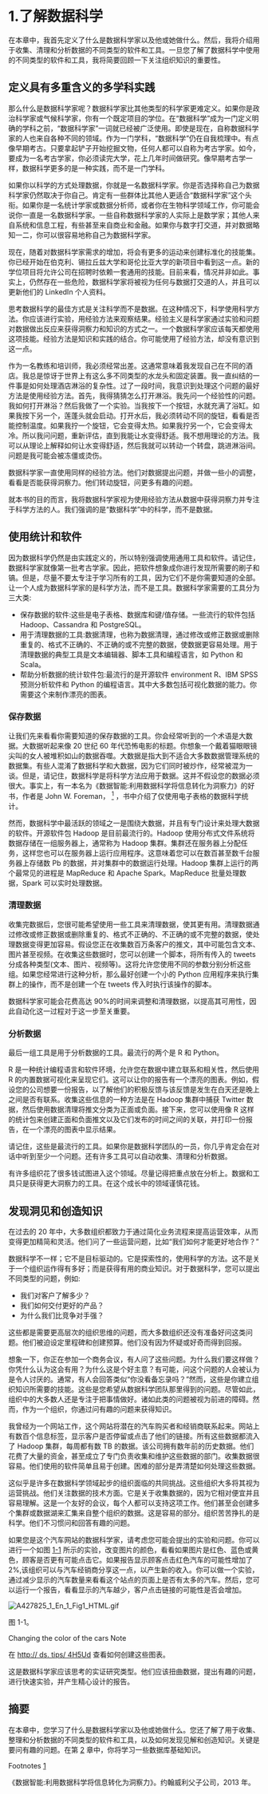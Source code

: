 # 1.了解数据科学

在本章中，我首先定义了什么是数据科学家以及他或她做什么。然后，我将介绍用于收集、清理和分析数据的不同类型的软件和工具。一旦您了解了数据科学中使用的不同类型的软件和工具，我将简要回顾一下关注组织知识的重要性。

## 定义具有多重含义的多学科实践

那么什么是数据科学家呢？数据科学家比其他类型的科学家更难定义。如果你是政治科学家或气候科学家，你有一个既定项目的学位。在“数据科学”成为一门定义明确的学科之前，“数据科学家”一词就已经被广泛使用。即使是现在，自称数据科学家的人也来自各种不同的领域。作为一门学科，“数据科学”仍在自我梳理中。有点像早期考古。只要拿起铲子开始挖掘文物，任何人都可以自称为考古学家。如今，要成为一名考古学家，你必须读完大学，花上几年时间做研究。像早期考古学一样，数据科学更多的是一种实践，而不是一门学科。

如果你以科学的方式处理数据，你就是一名数据科学家。你是否选择称自己为数据科学家仍然取决于你自己。肯定有一些群体比其他人更适合“数据科学家”这个头衔。如果你是一名统计学家或数据分析师，或者你在生物科学领域工作，你可能会说你一直是一名数据科学家。一些自称数据科学家的人实际上是数学家；其他人来自系统和信息工程，有些甚至来自商业和金融。如果你与数字打交道，并对数据略知一二，你可以很容易地称自己为数据科学家。

现在，随着对数据科学家需求的增加，将会有更多的运动来创建标准化的技能集。你已经开始在伯克利、锡拉丘兹大学和哥伦比亚大学的新项目中看到这一点。新的学位项目将允许公司在招聘时依赖一套通用的技能。目前来看，情况并非如此。事实上，仍然存在一些危险，数据科学家将被视为任何与数据打交道的人，并且可以更新他们的 LinkedIn 个人资料。

思考数据科学的最佳方式是关注科学而不是数据。在这种情况下，科学使用科学方法。你应该进行实验，用经验方法来观察结果。经验主义是科学家通过实验和问题对数据做出反应来获得洞察力和知识的方式之一。一个数据科学家应该每天都使用这项技能。经验方法是知识和实践的结合。你可能使用了经验方法，却没有意识到这一点。

作为一名教练和培训师，我必须经常出差。这通常意味着我发现自己在不同的酒店。我总是惊讶于世界上有这么多不同类型的水龙头和固定装置。我一直纠结的一件事是如何处理酒店淋浴的复杂性。过了一段时间，我意识到处理这个问题的最好方法是使用经验方法。首先，我得猜猜怎么打开淋浴。我先问一个经验性的问题。我如何打开淋浴？然后我做了一个实验。当我按下一个按钮，水就充满了浴缸。如果我按下另一个，莲蓬头就会启动。打开水后，我必须转动不同的旋钮，看看是否能控制温度。如果我拧一个旋钮，它会变得太热。如果我拧另一个，它会变得太冷。所以我问问题，重新评估，直到我能让水变得舒适。我不想用理论的方法。我可以从理论上解释如何让水变得舒适，然后我就可以转动一个转盘，跳进淋浴间。问题是我可能会被冻僵或烫伤。

数据科学家一直使用同样的经验方法。他们对数据提出问题，并做一些小的调整，看看是否能获得洞察力。他们转动旋钮，问更多有趣的问题。

就本书的目的而言，我将数据科学家视为使用经验方法从数据中获得洞察力并专注于科学方法的人。我们强调的是“数据科学”中的科学，而不是数据。

## 使用统计和软件

因为数据科学仍然是由实践定义的，所以特别强调使用通用工具和软件。请记住，数据科学家就像第一批考古学家。因此，把软件想象成你进行发现所需要的刷子和镐。但是，尽量不要太专注于学习所有的工具，因为它们不是你需要知道的全部。让一个人成为数据科学家的是科学方法，而不是工具。数据科学家需要的工具分为三大类:

*   保存数据的软件:这些是电子表格、数据库和键/值存储。一些流行的软件包括 Hadoop、Cassandra 和 PostgreSQL。
*   用于清理数据的工具:数据清理，也称为数据清理，通过修改或修正数据或删除重复的、格式不正确的、不正确的或不完整的数据，使数据更容易处理。用于清理数据的典型工具是文本编辑器、脚本工具和编程语言，如 Python 和 Scala。
*   帮助分析数据的统计软件包:最流行的是开源软件 environment R、IBM SPSS 预测分析软件和 Python 的编程语言。其中大多数包括可视化数据的能力。你需要这个来制作漂亮的图表。

### 保存数据

让我们先来看看你需要知道的保存数据的工具。你会经常听到的一个术语是大数据。大数据听起来像 20 世纪 60 年代恐怖电影的标题。你想象一个戴着猫眼眼镜尖叫的女人被堆积如山的数据吞噬。大数据是指大到不适合大多数数据管理系统的数据集。有些人混淆了数据科学和大数据，因为它们同时被炒作，经常被混为一谈。但是，请记住，数据科学是将科学方法应用于数据。这并不假设您的数据必须很大。事实上，有一本名为《数据智能:利用数据科学将信息转化为洞察力》的好书，作者是 John W. Foreman， [<sup>1</sup>](#Fn1) ，书中介绍了仅使用电子表格的数据科学统计。

然而，数据科学中最活跃的领域之一是围绕大数据，并且有专门设计来处理大数据的软件。开源软件包 Hadoop 是目前最流行的。Hadoop 使用分布式文件系统将数据存储在一组服务器上，通常称为 Hadoop 集群。集群还在服务器上分配任务，这样您也可以在服务器上运行应用程序。这意味着您可以在数百甚至数千台服务器上存储数 Pb 的数据，并对集群中的数据运行处理。Hadoop 集群上运行的两个最常见的进程是 MapReduce 和 Apache Spark。MapReduce 批量处理数据，Spark 可以实时处理数据。

### 清理数据

收集完数据后，您很可能希望使用一些工具来清理数据，使其更有用。清理数据通过修改或修正数据或删除重复的、格式不正确的、不正确的或不完整的数据，使处理数据变得更加容易。假设您正在收集数百万条客户的推文，其中可能包含文本、图片甚至视频。在收集这些数据时，您可以创建一个脚本，将所有传入的 tweets 分成各种类型(文本、图片、视频等)。这将允许您使用不同的参数分别分析这些组。如果您经常进行这种分析，那么最好创建一个小的 Python 应用程序来执行集群上的操作，而不是创建一个在 tweets 传入时执行该操作的脚本。

数据科学家可能会花费高达 90%的时间来调整和清理数据，以提高其可用性，因此自动化这一过程对于这一步至关重要。

### 分析数据

最后一组工具是用于分析数据的工具。最流行的两个是 R 和 Python。

R 是一种统计编程语言和软件环境，允许您在数据中建立联系和相关性，然后使用 R 的内置数据可视化来呈现它们。这可以让你的报告有一个漂亮的图表。例如，假设您的公司想要一份报告，以了解他们的积极反馈与该反馈是发生在白天还是晚上之间是否有联系。收集这些信息的一种方法是在 Hadoop 集群中捕获 Twitter 数据，然后使用数据清理将推文分类为正面或负面。接下来，您可以使用像 R 这样的统计包来创建正面和负面推文以及它们发布的时间之间的关联，并打印一份报告，在一个漂亮的图表中显示结果。

请记住，这些是最流行的工具。如果你是数据科学团队的一员，你几乎肯定会在对话中听到至少一个问题。还有许多工具可以自动收集、清理和分析数据。

有许多组织花了很多钱试图进入这个领域。尽量记得把重点放在分析上。数据和工具只是获得更大洞察力的工具。在这个成长中的领域谨慎花钱。

## 发现洞见和创造知识

在过去的 20 年中，大多数组织都致力于通过简化业务流程来提高运营效率，从而变得更加精简和灵活。他们问了一些运营问题，比如“我们如何才能更好地合作？”

数据科学不一样；它不是目标驱动的。它是探索性的，使用科学的方法。这不是关于一个组织运作得有多好；而是获得有用的商业知识。对于数据科学，您可以提出不同类型的问题，例如:

*   我们对客户了解多少？
*   我们如何交付更好的产品？
*   为什么我们比竞争对手强？

这些都是需要更高层次的组织思维的问题，而大多数组织还没有准备好问这类问题。他们被迫设定里程碑和创建预算。他们没有因为怀疑或好奇而得到回报。

想象一下，你正在参加一个商务会议，有人问了这些问题。为什么我们要这样做？你凭什么认为这会有用？为什么这是个好主意？有可能，问这个问题的人会被认为是令人讨厌的。通常，有人会回答类似“你没看备忘录吗？”然而，这些是你建立组织知识所需要的技能。这些是您希望从数据科学团队那里得到的问题。尽管如此，组织中的大多数人还是专注于把事情做好。诸如此类的问题被视为前进的障碍。然而，作为一个组织，你通过问有趣的问题来获得知识。

我曾经为一个网站工作，这个网站将潜在的汽车购买者和经销商联系起来。网站上有数百个信息标签，显示客户是否停留或点击了他们的链接。所有这些数据都流入了 Hadoop 集群，每周都有数 TB 的数据。该公司拥有数年前的历史数据。他们花费了大量的资金，甚至成立了专门负责收集和维护这些数据的部门。收集数据很容易。他们使用的软件简单且易于创建。困难的部分是弄清楚如何处理这些数据。

这似乎是许多在数据科学领域起步的组织面临的共同挑战。这些组织大多将其视为运营挑战。他们关注数据的技术方面。它是关于收集数据的，因为它相对便宜并且容易理解。这是一个友好的会议，每个人都可以支持这项工作。他们甚至会创建多个集群或数据湖来汇集来自整个组织的数据。这是容易的部分。组织苦苦挣扎的是科学。他们不习惯问和回答有趣的问题。

如果您是这个汽车网站的数据科学家，请考虑您可能会提出的实验和问题。你可以进行一个如图 [1-1](#Fig1) 所示的实验，改变图片的颜色，看看如果图片是红色、蓝色或黄色，顾客是否更有可能点击它。如果报告显示顾客点击红色汽车的可能性增加了 2%,该组织可以与汽车经销商分享这一点，以产生新的收入。你可以做一个实验，通过减少显示的汽车数量来看看这个站点的页面上是否有太多的汽车。然后，您可以运行一个报告，看看显示的汽车越少，客户点击链接的可能性是否会增加。

![A427825_1_En_1_Fig1_HTML.gif](A427825_1_En_1_Fig1_HTML.gif)

图 1-1。

Changing the color of the cars Note

在 [http:// ds. tips/ 4H5Ud](http://ds.tips/4H5Ud) 查看如何创建这些图表。

这是数据科学家应该思考的实证研究类型。他们应该扭曲数据，提出有趣的问题，进行快速实验，并产生精心设计的报告。

## 摘要

在本章中，您学习了什么是数据科学家以及他或她做什么。您还了解了用于收集、整理和分析数据的不同类型的软件和工具，以及如何发现见解和创造知识。关键是要问有趣的问题。在第 [2](02.html) 章中，你将学习一些数据库基础知识。

Footnotes [1](#Fn1_source)

《数据智能:利用数据科学将信息转化为洞察力》。约翰威利父子公司，2013 年。